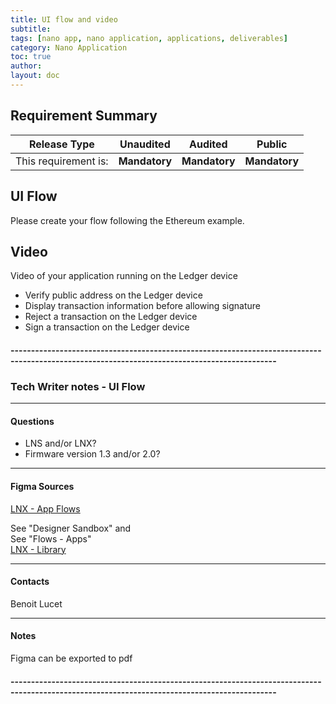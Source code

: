 ```yaml
---
title: UI flow and video
subtitle:
tags: [nano app, nano application, applications, deliverables]
category: Nano Application
toc: true
author:
layout: doc
---
```


## Requirement Summary

|    Release Type       |          Unaudited     |          Audited       |          Public        |
|-----------------------|------------------------|------------------------|------------------------|
|  This requirement is: |    <b>Mandatory</b>    |   <b>Mandatory</b>     |   <b>Mandatory</b>     |


## UI Flow

Please create your flow following the Ethereum example.


## Video

Video of your application running on the Ledger device
- Verify public address on the Ledger device
- Display transaction information before allowing signature
- Reject a transaction on the Ledger device
- Sign a transaction on the Ledger device



#### ---------------------------------------------------------------------------------------------------------------------------------------------

### Tech Writer notes - UI Flow
  
****
#### Questions

- LNS and/or LNX?
- Firmware version 1.3 and/or 2.0?

****
#### Figma Sources
[LNX - App Flows](https://www.figma.com/file/4evXmSBqJrzHn8KqWnEa5N/LNX---App-flows?node-id=302%3A2106&viewport=325%2C48%2C1)

See "Designer Sandbox" and  
See "Flows - Apps"  
[LNX - Library](https://www.figma.com/file/eYGvH0b1jCrBoVLKAT5K7U/LNX---Library?node-id=78%3A46&viewport=325%2C48%2C0.68)
  
****
#### Contacts
Benoit Lucet
  
****
#### Notes
Figma can be exported to pdf

#### ---------------------------------------------------------------------------------------------------------------------------------------------

